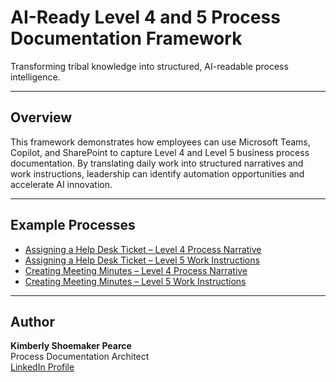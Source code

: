 # AI-Ready Level 4 and 5 Process Documentation Framework  

Transforming tribal knowledge into structured, AI-readable process intelligence.  

---

## Overview  
This framework demonstrates how employees can use Microsoft Teams, Copilot, and SharePoint to capture Level 4 and Level 5 business process documentation.  By translating daily work into structured narratives and work instructions, leadership can identify automation opportunities and accelerate AI innovation.  

---

## Example Processes  
- [Assigning a Help Desk Ticket – Level 4 Process Narrative](HelpDesk_Level4_ProcessNarrative.md)  
- [Assigning a Help Desk Ticket – Level 5 Work Instructions](HepDesk_Level5_WorkInstructions.md)  
- [Creating Meeting Minutes – Level 4 Process Narrative](MeetingMinutes_Level4_ProcessNarrative.md)  
- [Creating Meeting Minutes – Level 5 Work Instructions](MeetingMinutes_Level5_WorkInstructions.md)  

---

## Author  
**Kimberly Shoemaker Pearce**  
Process Documentation Architect  
[LinkedIn Profile](https://www.linkedin.com/in/kimberlydenisepearce/)
